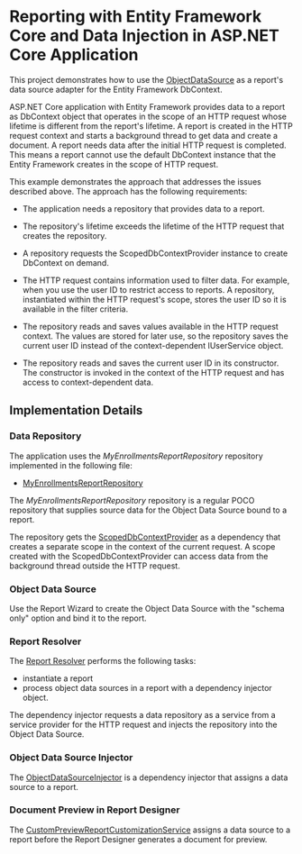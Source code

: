 # Reporting with Entity Framework Core and Data Injection in ASP.NET Core Application

This project demonstrates how to use the [ObjectDataSource](https://docs.devexpress.com/CoreLibraries/DevExpress.DataAccess.ObjectBinding.ObjectDataSource) as a report's data source adapter for the Entity Framework DbContext.

ASP.NET Core application with Entity Framework provides data to a report as DbContext object that operates in the scope of an HTTP request whose lifetime is different from the report's lifetime. A report is created in the HTTP request context and starts a background thread to get data and create a document. A report needs data after the initial HTTP request is completed. This means a report cannot use the default DbContext instance that the Entity Framework creates in the scope of HTTP request.

This example demonstrates the approach that addresses the issues described above. The approach has the following requirements:

- The application needs a repository that provides data to a report.

- The repository's lifetime exceeds the lifetime of the HTTP request that creates the repository.

- A repository requests the ScopedDbContextProvider instance to create DbContext on demand.

- The HTTP request contains information used to filter data. For example, when you use the user ID to restrict access to reports. A repository, instantiated within the HTTP request's scope, stores the user ID so it is available in the filter criteria. 

- The repository reads and saves values available in the HTTP request context. The values are stored for later use, so the repository saves the current user ID instead of the context-dependent IUserService object.

- The repository reads and saves the current user ID in its constructor. The constructor is invoked in the context of the HTTP request and has access to context-dependent data.


## Implementation Details

### Data Repository

The application uses the *MyEnrollmentsReportRepository* repository implemented in the following file:

* [MyEnrollmentsReportRepository](CS/xrefcoredemo/Services/MyEnrollmentsReportRepository.cs)


The *MyEnrollmentsReportRepository* repository is a regular POCO repository that supplies source data for the Object Data Source bound to a report.

The repository gets the [ScopedDbContextProvider](CS/xrefcoredemo/Services/ScopedDbContextProvider.cs) as a dependency that creates a separate scope in the context of the current request. A scope created with the ScopedDbContextProvider can access data from the background thread outside the HTTP request.


### Object Data Source

Use the Report Wizard to create the Object Data Source with the "schema only" option and bind it to the report.

### Report Resolver

The [Report Resolver](CS/xrefcoredemo/Services/WebDocumentViewerReportResolver.cs) performs the following tasks:

- instantiate a report
- process object data sources in a report with a dependency injector object.

The dependency injector requests a data repository as a service from a service provider for the HTTP request and injects the repository into the Object Data Source.

### Object Data Source Injector

The [ObjectDataSourceInjector](CS/xrefcoredemo/Services/ObjectDataSourceInjector.cs) is a dependency injector that assigns a data source to a report.

### Document Preview in Report Designer

The [CustomPreviewReportCustomizationService](CS/xrefcoredemo/Services/CustomPreviewReportCustomizationService.cs) assigns a data source to a report before the Report Designer generates a document for preview.


